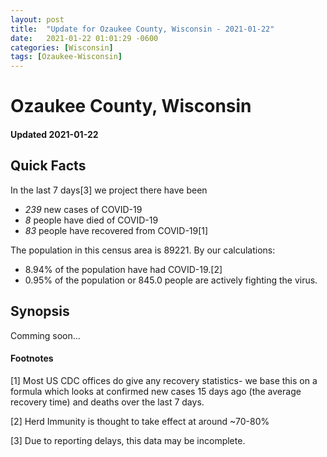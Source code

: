 ```yaml
---
layout: post
title:  "Update for Ozaukee County, Wisconsin - 2021-01-22"
date:   2021-01-22 01:01:29 -0600
categories: [Wisconsin]
tags: [Ozaukee-Wisconsin]
---
```


# Ozaukee County, Wisconsin
#### Updated 2021-01-22

## Quick Facts

In the last 7 days[3] we project there have been
- *239* new cases of COVID-19
- *8* people have died of COVID-19
- *83* people have recovered from COVID-19[1]

The population in this census area is 89221. By our calculations:
- 8.94% of the population have had COVID-19.[2]
- 0.95% of the population or 845.0 people are actively fighting the virus.

## Synopsis

Comming soon...


#### Footnotes

[1] Most US CDC offices do give any recovery statistics- we base this on a formula which looks at confirmed new cases
15 days ago (the average recovery time) and deaths over the last 7 days.

[2] Herd Immunity is thought to take effect at around ~70-80%

[3] Due to reporting delays, this data may be incomplete.
 
    